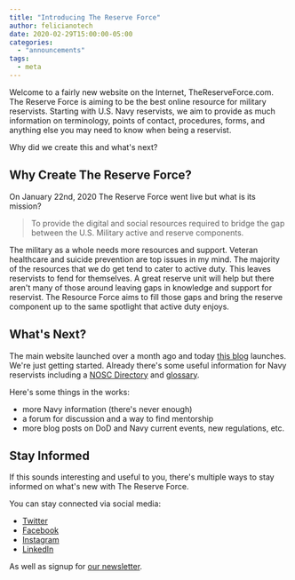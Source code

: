 ```yaml
---
title: "Introducing The Reserve Force"
author: felicianotech
date: 2020-02-29T15:00:00-05:00
categories:
  - "announcements"
tags:
  - meta
---
```


Welcome to a fairly new website on the Internet, TheReserveForce.com.
The Reserve Force is aiming to be the best online resource for military reservists.
Starting with U.S. Navy reservists, we aim to provide as much information on terminology, points of contact, procedures, forms, and anything else you may need to know when being a reservist.

Why did we create this and what's next?

<!--more-->

## Why Create The Reserve Force?

On January 22nd, 2020 The Reserve Force went live but what is its mission?

> To provide the digital and social resources required to bridge the gap between the U.S. Military active and reserve components.

The military as a whole needs more resources and support.
Veteran healthcare and suicide prevention are top issues in my mind.
The majority of the resources that we do get tend to cater to active duty.
This leaves reservists to fend for themselves.
A great reserve unit will help but there aren't many of those around leaving gaps in knowledge and support for reservist.
The Resource Force aims to fill those gaps and bring the reserve component up to the same spotlight that active duty enjoys.


## What's Next?

The main website launched over a month ago and today [this blog](https://www.thereserveforce.com/blog) launches.
We're just getting started.
Already there's some useful information for Navy reservists including a [NOSC Directory](https://www.thereserveforce.com/navy/nosc) and [glossary](https://www.thereserveforce.com/navy/nosc).

Here's some things in the works:
- more Navy information (there's never enough)
- a forum for discussion and a way to find mentorship
- more blog posts on DoD and Navy current events, new regulations, etc.


## Stay Informed

If this sounds interesting and useful to you, there's multiple ways to stay informed on what's new with The Reserve Force.

You can stay connected via social media:
- [Twitter](https://twitter.com/thereserveforce)
- [Facebook](https://facebook.com/thereserveforce)
- [Instagram](https://instagram.com/thereserveforce)
- [LinkedIn](https://linkedin.com/company/thereserveforce)

As well as signup for [our newsletter](https://www.thereserveforce.com).

